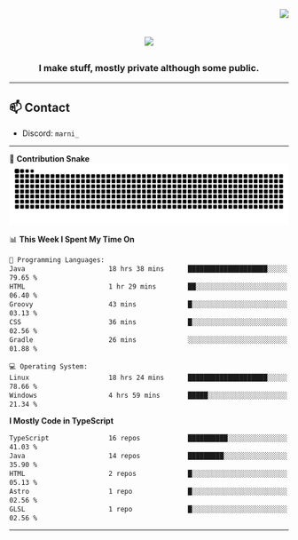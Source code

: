 <img align="right" src="https://komarev.com/ghpvc/?username=itzmarni&label=Profile%20views&color=0e75b6&style=flat">

<h1 align="center">
  <a href="https://git.io/typing-svg">
    <img src="https://readme-typing-svg.herokuapp.com/?lines=Hi+👋,+I'm+Marni!;&center=true&size=30">
  </a>
</h1>
<h3 align="center">I make stuff, mostly private although some public.</h3>

---

## 📫 Contact

- Discord: `marni_`

---

🐍 **Contribution Snake**
<picture>
  <source media="(prefers-color-scheme: dark)" srcset="https://github.com/ItzMarni/ItzMarni/blob/output/github-contribution-grid-snake-dark.svg" />
  <source media="(prefers-color-scheme: light)" srcset="https://github.com/ItzMarni/ItzMarni/blob/output/github-contribution-grid-snake.svg" />
  <img alt="github-snake" src="https://github.com/ItzMarni/ItzMarni/blob/output/github-contribution-grid-snake-dark.svg" />
</picture>

<!--START_SECTION:waka-->
📊 **This Week I Spent My Time On** 

```text
💬 Programming Languages: 
Java                     18 hrs 38 mins      ████████████████████░░░░░   79.65 % 
HTML                     1 hr 29 mins        ██░░░░░░░░░░░░░░░░░░░░░░░   06.40 % 
Groovy                   43 mins             █░░░░░░░░░░░░░░░░░░░░░░░░   03.13 % 
CSS                      36 mins             █░░░░░░░░░░░░░░░░░░░░░░░░   02.56 % 
Gradle                   26 mins             ░░░░░░░░░░░░░░░░░░░░░░░░░   01.88 % 

💻 Operating System: 
Linux                    18 hrs 24 mins      ████████████████████░░░░░   78.66 % 
Windows                  4 hrs 59 mins       █████░░░░░░░░░░░░░░░░░░░░   21.34 % 
```

**I Mostly Code in TypeScript** 

```text
TypeScript               16 repos            ██████████░░░░░░░░░░░░░░░   41.03 % 
Java                     14 repos            █████████░░░░░░░░░░░░░░░░   35.90 % 
HTML                     2 repos             █░░░░░░░░░░░░░░░░░░░░░░░░   05.13 % 
Astro                    1 repo              █░░░░░░░░░░░░░░░░░░░░░░░░   02.56 % 
GLSL                     1 repo              █░░░░░░░░░░░░░░░░░░░░░░░░   02.56 % 
```




<!--END_SECTION:waka-->

-------
